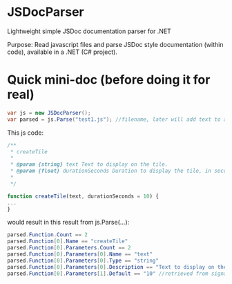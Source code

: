 # JSDocParser
Lightweight simple JSDoc documentation parser for .NET

Purpose: Read javascript files and parse JSDoc style documentation (within code), available in a .NET (C# project).

# Quick mini-doc (before doing it for real)
```C#
var js = new JSDocParser();
var parsed = js.Parse("test1.js"); //filename, later will add text to allow http retrieval.
```

This js code:
```javascript
/**
 * createTile
 *
 * @param {string} text Text to display on the tile.
 * @param {float} durationSeconds Duration to display the tile, in seconds. Defaults to 10.
 *
 */

function createTile(text, durationSeconds = 10) {
...
}
```
would result in this result from js.Parse(...):

```C#
parsed.Function.Count == 2
parsed.Function[0].Name == "createTile"
parsed.Function[0].Parameters.Count == 2
parsed.Function[0].Parameters[0].Name == "text"
parsed.Function[0].Parameters[0].Type == "string"
parsed.Function[0].Parameters[0].Description == "Text to display on the tile."
parsed.Function[0].Parameters[1].Default == "10" //retrieved from signature line, not from docs
```
